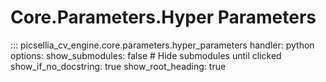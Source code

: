 # Core.Parameters.Hyper Parameters

::: picsellia_cv_engine.core.parameters.hyper_parameters
    handler: python
    options:
        show_submodules: false  # Hide submodules until clicked
        show_if_no_docstring: true
        show_root_heading: true
